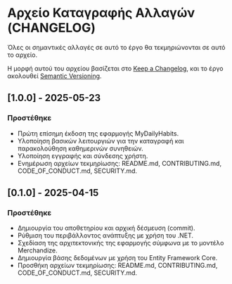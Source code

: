 
# Αρχείο Καταγραφής Αλλαγών (CHANGELOG)

Όλες οι σημαντικές αλλαγές σε αυτό το έργο θα τεκμηριώνονται σε αυτό το αρχείο.

Η μορφή αυτού του αρχείου βασίζεται στο [Keep a Changelog](https://keepachangelog.com/en/1.0.0/), και το έργο ακολουθεί [Semantic Versioning](https://semver.org/spec/v2.0.0.html).


## [1.0.0] - 2025-05-23
### Προστέθηκε
- Πρώτη επίσημη έκδοση της εφαρμογής MyDailyHabits.
- Υλοποίηση βασικών λειτουργιών για την καταγραφή και παρακολούθηση καθημερινών συνηθειών.
- Υλοποίηση εγγραφής και σύνδεσης χρήστη.
- Ενημέρωση αρχείων τεκμηρίωσης: README.md, CONTRIBUTING.md, CODE_OF_CONDUCT.md, SECURITY.md.

## [0.1.0] - 2025-04-15
### Προστέθηκε
- Δημιουργία του αποθετηρίου και αρχική δέσμευση (commit).
- Ρύθμιση του περιβάλλοντος ανάπτυξης με χρήση του .NET.
- Σχεδίαση της αρχιτεκτονικής της εφαρμογής σύμφωνα με το μοντέλο Merchandize.
- Δημιουργία βάσης δεδομένων με χρήση του Entity Framework Core.
- Προσθήκη αρχείων τεκμηρίωσης: README.md, CONTRIBUTING.md, CODE_OF_CONDUCT.md, SECURITY.md.